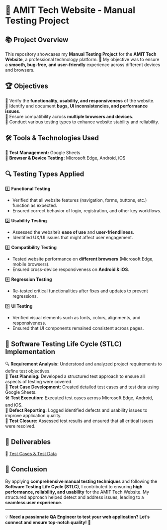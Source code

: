 # 🎯 AMIT Tech Website - Manual Testing Project

## 📚 Project Overview
This repository showcases my **Manual Testing Project** for the **AMIT Tech Website**, a professional technology platform.
🚀 My objective was to ensure a **smooth, bug-free, and user-friendly** experience across different devices and browsers.

## 🏆 Objectives
🔹 Verify the **functionality, usability, and responsiveness** of the website.  
🔹 Identify and document **bugs, UI inconsistencies, and performance issues**.  
🔹 Ensure compatibility across **multiple browsers and devices**.  
🔹 Conduct various testing types to enhance website stability and reliability.  

## 🛠 Tools & Technologies Used
📌 **Test Management:** Google Sheets  
📌 **Browser & Device Testing:** Microsoft Edge, Android, iOS  

## 🔍 Testing Types Applied
1️⃣ **Functional Testing**  
   - Verified that all website features (navigation, forms, buttons, etc.) function as expected.  
   - Ensured correct behavior of login, registration, and other key workflows.  

2️⃣ **Usability Testing**  
   - Assessed the website’s **ease of use** and **user-friendliness**.  
   - Identified UX/UI issues that might affect user engagement.  

3️⃣ **Compatibility Testing**  
   - Tested website performance on **different browsers** (Microsoft Edge, mobile browsers).  
   - Ensured cross-device responsiveness on **Android & iOS**.  

4️⃣ **Regression Testing**  
   - Re-tested critical functionalities after fixes and updates to prevent regressions.  

5️⃣ **UI Testing**  
   - Verified visual elements such as fonts, colors, alignments, and responsiveness.  
   - Ensured that UI components remained consistent across pages.  

## 🔄 Software Testing Life Cycle (STLC) Implementation
🔍 **Requirement Analysis:** Understood and analyzed project requirements to define test objectives.  
📝 **Test Planning:** Developed a structured test approach to ensure all aspects of testing were covered.  
📑 **Test Case Development:** Created detailed test cases and test data using Google Sheets.  
🛠 **Test Execution:** Executed test cases across Microsoft Edge, Android, and iOS.  
🚀 **Defect Reporting:** Logged identified defects and usability issues to improve application quality.  
🔄 **Test Closure:** Assessed test results and ensured that all critical issues were resolved.  

## 📄 Deliverables
📂 [Test Cases & Test Data](https://docs.google.com/spreadsheets/d/1BUCMCVE0dpz_sMiIOsV57GZ4tFb6op2l/edit?usp=sharing&ouid=100683319536722614262&rtpof=true&sd=true) 

## 🎯 Conclusion
By applying **comprehensive manual testing techniques** and following the **Software Testing Life Cycle (STLC)**, I contributed to ensuring **high performance, reliability, and usability** for the AMIT Tech Website. My structured approach helped detect and address issues, leading to a **seamless user experience**.  

---
💡 **Need a passionate QA Engineer to test your web application? Let’s connect and ensure top-notch quality!** 🚀
